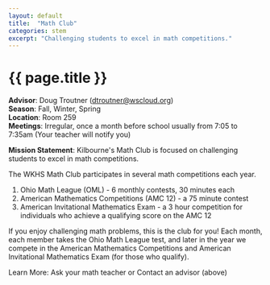 ```yaml
---
layout: default
title:  "Math Club"
categories: stem
excerpt: "Challenging students to excel in math competitions."
---
```


# {{ page.title }}

**Advisor**: Doug Troutner (<dtroutner@wscloud.org>)
<br/>**Season**: Fall, Winter, Spring
<br/>**Location**: Room 259
<br/>**Meetings**: Irregular, once a month before school usually from 7:05 to 7:35am (Your teacher will notify you)

**Mission Statement**: Kilbourne's Math Club is focused on challenging students to excel in math competitions.

The WKHS Math Club participates in several math competitions each year.
1. Ohio Math League (OML) - 6 monthly contests, 30 minutes each
2. American Mathematics Competitions (AMC 12) - a 75 minute contest
3.  American Invitational Mathematics Exam - a 3 hour competition for individuals who achieve a qualifying score on the AMC 12

If you enjoy challenging math problems, this is the club for you! Each month, each member takes the Ohio Math League test, and later in the year we compete in the American Mathematics Competitions and American Invitational Mathematics Exam (for those who qualify). 

Learn More: Ask your math teacher or Contact an advisor (above)
